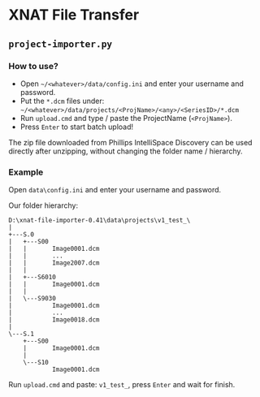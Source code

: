 # XNAT File Transfer

## `project-importer.py`

### How to use?

- Open `~/<whatever>/data/config.ini` and enter your username and password.
- Put the `*.dcm` files under: `~/<whatever>/data/projects/<ProjName>/<any>/<SeriesID>/*.dcm`
- Run `upload.cmd` and type / paste the ProjectName (`<ProjName>`).
- Press `Enter` to start batch upload!

The zip file downloaded from Phillips IntelliSpace Discovery can be used directly after unzipping, without changing the folder name / hierarchy.

### Example

Open `data\config.ini` and enter your username and password.

Our folder hierarchy:

```
D:\xnat-file-importer-0.41\data\projects\v1_test_\
|
+---S.0
|   +---S00
|   |       Image0001.dcm
|   |       ...
|   |       Image2007.dcm
|   |
|   +---S6010
|   |       Image0001.dcm
|   |
|   \---S9030
|           Image0001.dcm
|           ...
|           Image0018.dcm
|
\---S.1
    +---S00
    |       Image0001.dcm
    |
    \---S10
            Image0001.dcm
```

Run `upload.cmd` and paste: `v1_test_`, press `Enter` and wait for finish.